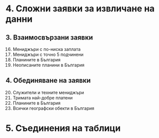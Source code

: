# 4. Сложни заявки за извличане на данни

## 3. Взаимосвързани заявки
16. Мениджъри с по-ниска заплата
17.	Мениджъри с точно 5 подчинени
18.	Планините в България 
19.	Неописаните планини в България 

## 4. Обединяване на заявки
20.	Служители и техните мениджъри
21.	Тримата най-добре платени
22.	Планините в България
23.	Всички географски обекти в България 

# 5. Съединения на таблици

